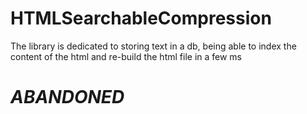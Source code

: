 # HTMLSearchableCompression

The library is dedicated to storing text in a db, being able to index the content of the html and re-build the html file in a few ms

# *ABANDONED*
